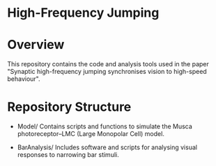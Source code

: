 # High-Frequency Jumping
# Overview

This repository contains the code and analysis tools used in the paper "Synaptic high-frequency jumping synchronises vision to high-speed behaviour".

# Repository Structure

- Model/
      Contains scripts and functions to simulate the Musca photoreceptor–LMC (Large Monopolar Cell) model.

- BarAnalysis/
      Includes software and scripts for analysing visual responses to narrowing bar stimuli.





